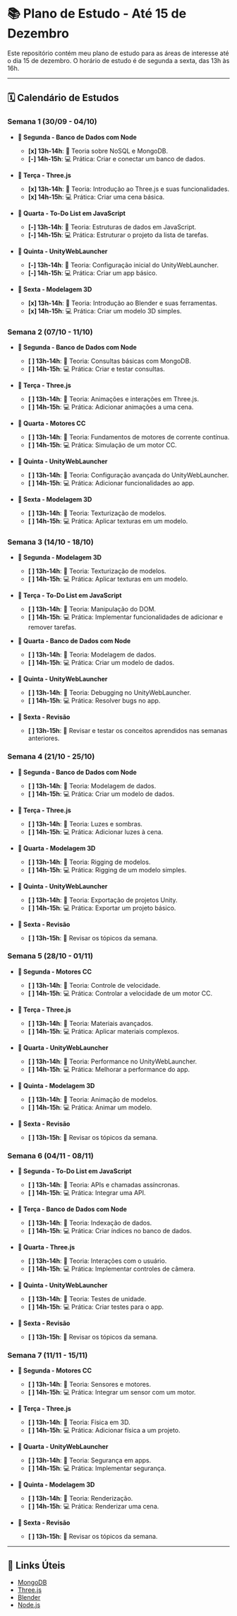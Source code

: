 # 📚 Plano de Estudo - Até 15 de Dezembro

Este repositório contém meu plano de estudo para as áreas de interesse até o dia 15 de dezembro. O horário de estudo é de segunda a sexta, das 13h às 16h.

---

## 🗓️ Calendário de Estudos

### Semana 1 (30/09 - 04/10)

- **📅 Segunda - Banco de Dados com Node**
  - **[x] 13h-14h**: 📖 Teoria sobre NoSQL e MongoDB.
  - **[-] 14h-15h**: 💻 Prática: Criar e conectar um banco de dados.

- **📅 Terça - Three.js**
  - **[x] 13h-14h**: 📖 Teoria: Introdução ao Three.js e suas funcionalidades.
  - **[x] 14h-15h**: 💻 Prática: Criar uma cena básica.

- **📅 Quarta - To-Do List em JavaScript**
  - **[-] 13h-14h**: 📖 Teoria: Estruturas de dados em JavaScript.
  - **[-] 14h-15h**: 💻 Prática: Estruturar o projeto da lista de tarefas.

- **📅 Quinta - UnityWebLauncher**
  - **[-] 13h-14h**: 📖 Teoria: Configuração inicial do UnityWebLauncher.
  - **[-] 14h-15h**: 💻 Prática: Criar um app básico.

- **📅 Sexta - Modelagem 3D**
  - **[x] 13h-14h**: 📖 Teoria: Introdução ao Blender e suas ferramentas.
  - **[x] 14h-15h**: 💻 Prática: Criar um modelo 3D simples.

### Semana 2 (07/10 - 11/10)

- **📅 Segunda - Banco de Dados com Node**
  - **[ ] 13h-14h**: 📖 Teoria: Consultas básicas com MongoDB.
  - **[ ] 14h-15h**: 💻 Prática: Criar e testar consultas.

- **📅 Terça - Three.js**
  - **[ ] 13h-14h**: 📖 Teoria: Animações e interações em Three.js.
  - **[ ] 14h-15h**: 💻 Prática: Adicionar animações a uma cena.

- **📅 Quarta - Motores CC**
  - **[ ] 13h-14h**: 📖 Teoria: Fundamentos de motores de corrente contínua.
  - **[ ] 14h-15h**: 💻 Prática: Simulação de um motor CC.

- **📅 Quinta - UnityWebLauncher**
  - **[ ] 13h-14h**: 📖 Teoria: Configuração avançada do UnityWebLauncher.
  - **[ ] 14h-15h**: 💻 Prática: Adicionar funcionalidades ao app.

- **📅 Sexta - Modelagem 3D**
  - **[ ] 13h-14h**: 📖 Teoria: Texturização de modelos.
  - **[ ] 14h-15h**: 💻 Prática: Aplicar texturas em um modelo.

### Semana 3 (14/10 - 18/10)

- **📅 Segunda - Modelagem 3D**
  - **[ ] 13h-14h**: 📖 Teoria: Texturização de modelos.
  - **[ ] 14h-15h**: 💻 Prática: Aplicar texturas em um modelo.

- **📅 Terça - To-Do List em JavaScript**
  - **[ ] 13h-14h**: 📖 Teoria: Manipulação do DOM.
  - **[ ] 14h-15h**: 💻 Prática: Implementar funcionalidades de adicionar e remover tarefas.

- **📅 Quarta - Banco de Dados com Node**
  - **[ ] 13h-14h**: 📖 Teoria: Modelagem de dados.
  - **[ ] 14h-15h**: 💻 Prática: Criar um modelo de dados.

- **📅 Quinta - UnityWebLauncher**
  - **[ ] 13h-14h**: 📖 Teoria: Debugging no UnityWebLauncher.
  - **[ ] 14h-15h**: 💻 Prática: Resolver bugs no app.

- **📅 Sexta - Revisão**
  - **[ ] 13h-15h**: 📝 Revisar e testar os conceitos aprendidos nas semanas anteriores.

### Semana 4 (21/10 - 25/10)

- **📅 Segunda - Banco de Dados com Node**
  - **[ ] 13h-14h**: 📖 Teoria: Modelagem de dados.
  - **[ ] 14h-15h**: 💻 Prática: Criar um modelo de dados.

- **📅 Terça - Three.js**
  - **[ ] 13h-14h**: 📖 Teoria: Luzes e sombras.
  - **[ ] 14h-15h**: 💻 Prática: Adicionar luzes à cena.

- **📅 Quarta - Modelagem 3D**
  - **[ ] 13h-14h**: 📖 Teoria: Rigging de modelos.
  - **[ ] 14h-15h**: 💻 Prática: Rigging de um modelo simples.

- **📅 Quinta - UnityWebLauncher**
  - **[ ] 13h-14h**: 📖 Teoria: Exportação de projetos Unity.
  - **[ ] 14h-15h**: 💻 Prática: Exportar um projeto básico.

- **📅 Sexta - Revisão**
  - **[ ] 13h-15h**: 📝 Revisar os tópicos da semana.

### Semana 5 (28/10 - 01/11)

- **📅 Segunda - Motores CC**
  - **[ ] 13h-14h**: 📖 Teoria: Controle de velocidade.
  - **[ ] 14h-15h**: 💻 Prática: Controlar a velocidade de um motor CC.

- **📅 Terça - Three.js**
  - **[ ] 13h-14h**: 📖 Teoria: Materiais avançados.
  - **[ ] 14h-15h**: 💻 Prática: Aplicar materiais complexos.

- **📅 Quarta - UnityWebLauncher**
  - **[ ] 13h-14h**: 📖 Teoria: Performance no UnityWebLauncher.
  - **[ ] 14h-15h**: 💻 Prática: Melhorar a performance do app.

- **📅 Quinta - Modelagem 3D**
  - **[ ] 13h-14h**: 📖 Teoria: Animação de modelos.
  - **[ ] 14h-15h**: 💻 Prática: Animar um modelo.

- **📅 Sexta - Revisão**
  - **[ ] 13h-15h**: 📝 Revisar os tópicos da semana.

### Semana 6 (04/11 - 08/11)

- **📅 Segunda - To-Do List em JavaScript**
  - **[ ] 13h-14h**: 📖 Teoria: APIs e chamadas assíncronas.
  - **[ ] 14h-15h**: 💻 Prática: Integrar uma API.

- **📅 Terça - Banco de Dados com Node**
  - **[ ] 13h-14h**: 📖 Teoria: Indexação de dados.
  - **[ ] 14h-15h**: 💻 Prática: Criar índices no banco de dados.

- **📅 Quarta - Three.js**
  - **[ ] 13h-14h**: 📖 Teoria: Interações com o usuário.
  - **[ ] 14h-15h**: 💻 Prática: Implementar controles de câmera.

- **📅 Quinta - UnityWebLauncher**
  - **[ ] 13h-14h**: 📖 Teoria: Testes de unidade.
  - **[ ] 14h-15h**: 💻 Prática: Criar testes para o app.

- **📅 Sexta - Revisão**
  - **[ ] 13h-15h**: 📝 Revisar os tópicos da semana.

### Semana 7 (11/11 - 15/11)

- **📅 Segunda - Motores CC**
  - **[ ] 13h-14h**: 📖 Teoria: Sensores e motores.
  - **[ ] 14h-15h**: 💻 Prática: Integrar um sensor com um motor.

- **📅 Terça - Three.js**
  - **[ ] 13h-14h**: 📖 Teoria: Física em 3D.
  - **[ ] 14h-15h**: 💻 Prática: Adicionar física a um projeto.

- **📅 Quarta - UnityWebLauncher**
  - **[ ] 13h-14h**: 📖 Teoria: Segurança em apps.
  - **[ ] 14h-15h**: 💻 Prática: Implementar segurança.

- **📅 Quinta - Modelagem 3D**
  - **[ ] 13h-14h**: 📖 Teoria: Renderização.
  - **[ ] 14h-15h**: 💻 Prática: Renderizar uma cena.

- **📅 Sexta - Revisão**
  - **[ ] 13h-15h**: 📝 Revisar os tópicos da semana.

---

## 🔗 Links Úteis

- [MongoDB](https://www.mongodb.com/)
- [Three.js](https://threejs.org/)
- [Blender](https://www.blender.org/)
- [Node.js](https://nodejs.org/)
